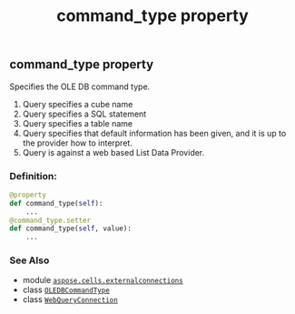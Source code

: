 ﻿---
title: command_type property
second_title: Aspose.Cells for Python via .NET API References
description: 
type: docs
weight: 60
url: /aspose.cells.externalconnections/webqueryconnection/command_type/
is_root: false
---

## command_type property


Specifies the OLE DB command type. 
1. Query specifies a cube name
2. Query specifies a SQL statement
3. Query specifies a table name
4. Query specifies that default information has been given, and it is up to the provider how to interpret.
5. Query is against a web based List Data Provider.
### Definition:
```python
@property
def command_type(self):
    ...
@command_type.setter
def command_type(self, value):
    ...
```

### See Also
* module [`aspose.cells.externalconnections`](../../)
* class [`OLEDBCommandType`](/cells/python-net/aspose.cells.externalconnections/oledbcommandtype)
* class [`WebQueryConnection`](/cells/python-net/aspose.cells.externalconnections/webqueryconnection)
